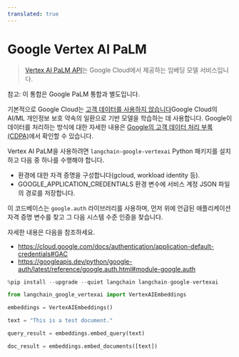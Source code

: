 ```yaml
---
translated: true
---
```


# Google Vertex AI PaLM

>[Vertex AI PaLM API](https://cloud.google.com/vertex-ai/docs/generative-ai/learn/overview)는 Google Cloud에서 제공하는 임베딩 모델 서비스입니다.

참고: 이 통합은 Google PaLM 통합과 별도입니다.

기본적으로 Google Cloud는 [고객 데이터를 사용하지 않습니다](https://cloud.google.com/vertex-ai/docs/generative-ai/data-governance#foundation_model_development)Google Cloud의 AI/ML 개인정보 보호 약속의 일환으로 기반 모델을 학습하는 데 사용합니다. Google이 데이터를 처리하는 방식에 대한 자세한 내용은 [Google의 고객 데이터 처리 부록(CDPA)](https://cloud.google.com/terms/data-processing-addendum)에서 확인할 수 있습니다.

Vertex AI PaLM을 사용하려면 `langchain-google-vertexai` Python 패키지를 설치하고 다음 중 하나를 수행해야 합니다.
- 환경에 대한 자격 증명을 구성합니다(gcloud, workload identity 등).
- GOOGLE_APPLICATION_CREDENTIALS 환경 변수에 서비스 계정 JSON 파일의 경로를 저장합니다.

이 코드베이스는 `google.auth` 라이브러리를 사용하며, 먼저 위에 언급된 애플리케이션 자격 증명 변수를 찾고 그 다음 시스템 수준 인증을 찾습니다.

자세한 내용은 다음을 참조하세요.
- https://cloud.google.com/docs/authentication/application-default-credentials#GAC
- https://googleapis.dev/python/google-auth/latest/reference/google.auth.html#module-google.auth

```python
%pip install --upgrade --quiet langchain langchain-google-vertexai
```

```python
from langchain_google_vertexai import VertexAIEmbeddings
```

```python
embeddings = VertexAIEmbeddings()
```

```python
text = "This is a test document."
```

```python
query_result = embeddings.embed_query(text)
```

```python
doc_result = embeddings.embed_documents([text])
```
